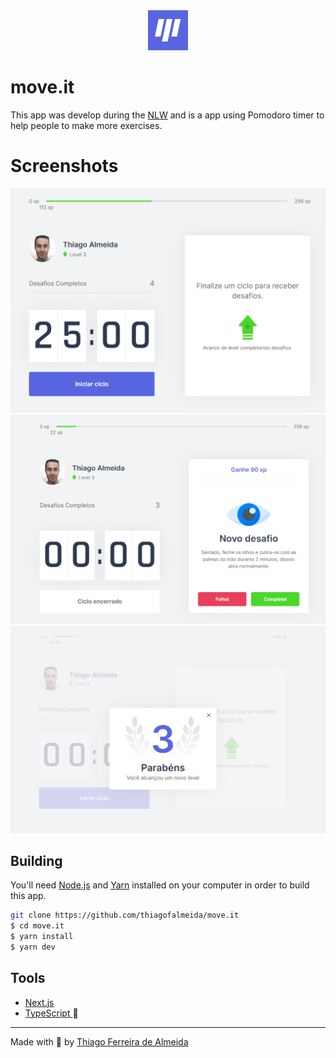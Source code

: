 <div align="center">
  <img src="/public/favicon.png" alt="move.it logo">
</div>

# move.it 

This app was develop during the [NLW](https://nextlevelweek.com/pre-nlw) and is a app using Pomodoro timer to help people to make more exercises.

# Screenshots

![move.it home](/.github/home.png)
![move.it new challenge](/.github/new_challenge.png)
![move.it level up](/.github/lvlup.png)

## Building

You'll need [Node.js](https://nodejs.org) and [Yarn](https://yarnpkg.com/) installed on your computer in order to build this app.

```bash
git clone https://github.com/thiagofalmeida/move.it
$ cd move.it
$ yarn install
$ yarn dev
```

## Tools

- <a href="https://nextjs.org" > Next.js </a>
- <a href="https://www.typescriptlang.org/"> TypeScript </a> 💙

---

<p>Made with 💙 by <a href="https://github.com/thiagofalmeida">Thiago Ferreira de Almeida</a>
